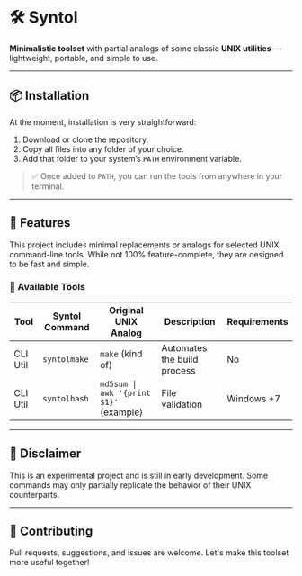 
# 🛠️ Syntol

**Minimalistic toolset** with partial analogs of some classic **UNIX utilities** — lightweight, portable, and simple to use.

---

## 📦 Installation

At the moment, installation is very straightforward:

1. Download or clone the repository.
2. Copy all files into any folder of your choice.
3. Add that folder to your system’s `PATH` environment variable.

> ✅ Once added to `PATH`, you can run the tools from anywhere in your terminal.

---

## 🧰 Features

This project includes minimal replacements or analogs for selected UNIX command-line tools. While not 100% feature-complete, they are designed to be fast and simple.

### 🧰 Available Tools

| Tool         | Syntol Command | Original UNIX Analog | Description              | Requirements |
|--------------|----------------|-----------------------|--------------------------|--------------------------|
| CLI Util  | `syntolmake`   | `make` (kind of)      | Automates the build process   | No |
| CLI Util  | `syntolhash`   | `md5sum \| awk '{print $1}'` (example)| File validation   | Windows +7 |

---

## 🚧 Disclaimer

This is an experimental project and is still in early development. Some commands may only partially replicate the behavior of their UNIX counterparts.

---

## 🤝 Contributing

Pull requests, suggestions, and issues are welcome. Let's make this toolset more useful together!
